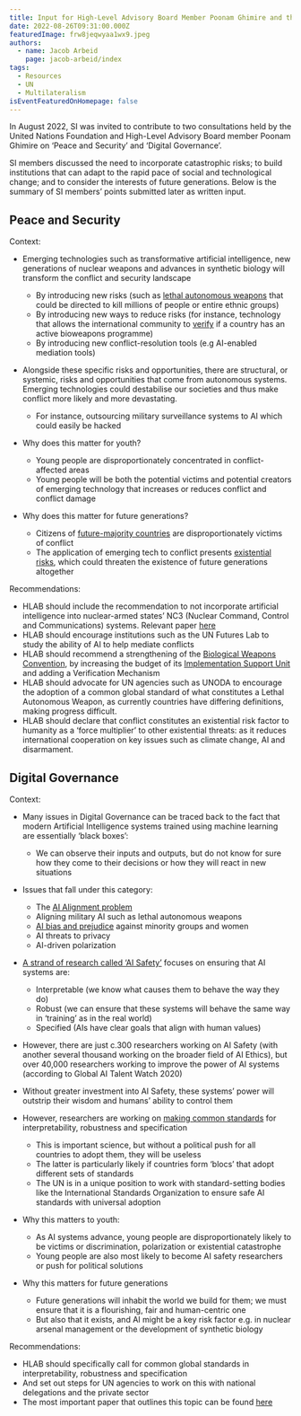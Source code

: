 ```yaml
---
title: Input for High-Level Advisory Board Member Poonam Ghimire and the UN Foundation
date: 2022-08-26T09:31:00.000Z
featuredImage: frw8jeqwyaa1wx9.jpeg
authors:
  - name: Jacob Arbeid
    page: jacob-arbeid/index
tags:
  - Resources
  - UN
  - Multilateralism
isEventFeaturedOnHomepage: false
---
```

In August 2022, SI was invited to contribute to two consultations held by the United Nations Foundation and High-Level Advisory Board member Poonam Ghimire on ‘Peace and Security’ and ‘Digital Governance’. 

SI members discussed the need to incorporate catastrophic risks; to build institutions that can adapt to the rapid pace of social and technological change; and to consider the interests of future generations. Below is the summary of SI members’ points submitted later as written input.

## Peace and Security

Context:

* Emerging technologies such as transformative artificial intelligence, new generations of nuclear weapons and advances in synthetic biology will transform the conflict and security landscape

  * By introducing new risks (such as [lethal autonomous weapons](https://futureoflife.org/lethal-autonomous-weapons-systems/) that could be directed to kill millions of people or entire ethnic groups)
  * By introducing new ways to reduce risks (for instance, technology that allows the international community to [verify](http://www.vertic.org/media/assets/TV/TV89.pdf) if a country has an active bioweapons programme)
  * By introducing new conflict-resolution tools (e.g AI-enabled mediation tools)
* Alongside these specific risks and opportunities, there are structural, or systemic, risks and opportunities that come from autonomous systems. Emerging technologies could destabilise our societies and thus make conflict more likely and more devastating.

  * For instance, outsourcing military surveillance systems to AI which could easily be hacked
* Why does this matter for youth?

  * Young people are disproportionately concentrated in conflict-affected areas
  * Young people will be both the potential victims and potential creators of emerging technology that increases or reduces conflict and conflict damage
* Why does this matter for future generations?

  * Citizens of [future-majority countries](https://unfoundation.org/our-common-agenda/population-futures-report/) are disproportionately victims of conflict
  * The application of emerging tech to conflict presents [existential risks](https://futureoflife.org/background/existential-risk/), which could threaten the existence of future generations altogether

Recommendations:

* HLAB should include the recommendation to not incorporate artificial intelligence into nuclear-armed states’ NC3 (Nuclear Command, Control and Communications) systems. Relevant paper [here](https://www.cser.ac.uk/media/uploads/files/Avin_Amadae_Autonomy_and_machine_learning_at_the_interface_of_nuclear_weapons_computers_and_people.pdf)
* HLAB should encourage institutions such as the UN Futures Lab to study the ability of AI to help mediate conflicts
* HLAB should recommend a strengthening of the [Biological Weapons Convention](https://www.nti.org/analysis/articles/biological-weapons-convention/), by increasing the budget of its [Implementation Support Unit](https://www.un.org/disarmament/biological-weapons/implementation-support-unit/) and adding a Verification Mechanism
* HLAB should advocate for UN agencies such as UNODA to encourage the adoption of a common global standard of what constitutes a Lethal Autonomous Weapon, as currently countries have differing definitions, making progress difficult.
* HLAB should declare that conflict constitutes an existential risk factor to humanity as a ‘force multiplier’ to other existential threats: as it reduces international cooperation on key issues such as climate change, AI and disarmament.

## **Digital Governance**

Context:

* Many issues in Digital Governance can be traced back to the fact that modern Artificial Intelligence systems trained using machine learning are essentially ‘black boxes’:

  * We can observe their inputs and outputs, but do not know for sure how they come to their decisions or how they will react in new situations
* Issues that fall under this category:

  * The [AI Alignment problem](https://brianchristian.org/the-alignment-problem/)
  * Aligning military AI such as lethal autonomous weapons 
  * [AI bias and prejudice](https://partnershiponai.org/program/inclusive-research-design/) against minority groups and women
  * AI threats to privacy
  * AI-driven polarization 
* [A strand of research called ‘AI Safety’](https://cset.georgetown.edu/wp-content/uploads/CSET-Key-Concepts-in-AI-Safety-An-Overview.pdf) focuses on ensuring that AI systems are: 

  * Interpretable (we know what causes them to behave the way they do)
  * Robust (we can ensure that these systems will behave the same way in ‘training’ as in the real world)
  * Specified (AIs have clear goals that align with human values)
* However, there are just c.300 researchers working on AI Safety (with another several thousand working on the broader field of AI Ethics), but over 40,000 researchers working to improve the power of AI systems (according to Global AI Talent Watch 2020)
* Without greater investment into AI Safety, these systems’ power will outstrip their wisdom and humans’ ability to control them
* However, researchers are working on [making common standards](https://www.fhi.ox.ac.uk/wp-content/uploads/Standards_-FHI-Technical-Report.pdf) for interpretability, robustness and specification

  * This is important science, but without a political push for all countries to adopt them, they will be useless
  * The latter is particularly likely if countries form ‘blocs’ that adopt different sets of standards
  * The UN is in a unique position to work with standard-setting bodies like the International Standards Organization to ensure safe AI standards with universal adoption
* Why this matters to youth:

  * As AI systems advance, young people are disproportionately likely to be victims or discrimination, polarization or existential catastrophe
  * Young people are also most likely to become AI safety researchers or push for political solutions
* Why this matters for future generations

  * Future generations will inhabit the world we build for them; we must ensure that it is a flourishing, fair and human-centric one
  * But also that it exists, and AI might be a key risk factor e.g. in nuclear arsenal management or the development of synthetic biology

Recommendations:

* HLAB should specifically call for common global standards in interpretability, robustness and specification 
* And set out steps for UN agencies to work on this with national delegations and the private sector
* The most important paper that outlines this topic can be found [here](https://www.fhi.ox.ac.uk/wp-content/uploads/Standards_-FHI-Technical-Report.pdf)